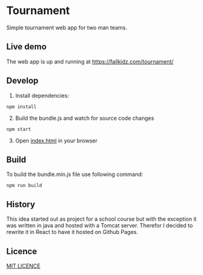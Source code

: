 # Tournament

Simple tournament web app for two man teams.

## Live demo

The web app is up and running at https://failkidz.com/tournament/

## Develop

1. Install dependencies:
````
npm install
````
2. Build the bundle.js and watch for source code changes
````
npm start
````
3. Open [index.html](https://github.com/failkidz/tournament/blob/master/src/index.html) in your browser

## Build

To build the bundle.min.js file use following command:
````
npm run build
````

## History

This idea started out as project for a school course but with the exception it was written in java and hosted with a Tomcat server. Therefor I decided to rewrite it in React to have it hosted on Github Pages.

## Licence

[MIT LICENCE](https://github.com/failkidz/tournament/blob/master/LICENSE.md)
